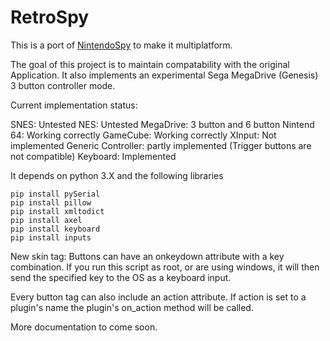 # RetroSpy

This is a port of [NintendoSpy](https://github.com/jaburns/NintendoSpy) to make it multiplatform.

The goal of this project is to maintain compatability with the original Application.
It also implements an experimental Sega MegaDrive (Genesis) 3 button controller mode.

Current implementation status:

   SNES: Untested
   NES: Untested
   MegaDrive: 3 button and 6 button
   Nintend 64: Working correctly
   GameCube: Working correctly
   XInput: Not implemented
   Generic Controller: partly implemented (Trigger buttons are not compatible)
   Keyboard: Implemented


It depends on python 3.X and the following libraries

    pip install pySerial
    pip install pillow
    pip install xmltodict
    pip install axel
    pip install keyboard
    pip install inputs

New skin tag:
Buttons can have an onkeydown attribute with a key combination.
If you run this script as root, or are using windows, it will then send the specified key to the OS as a keyboard input.

Every button tag can also include an action attribute. If action is set to a plugin's name the plugin's on_action method will be called.

More documentation to come soon.
